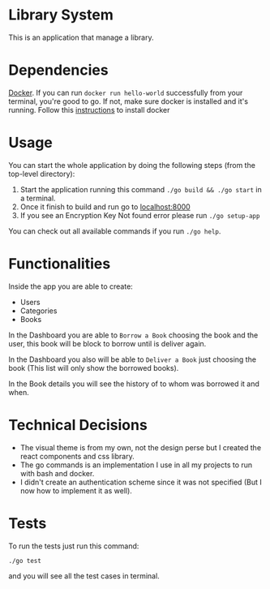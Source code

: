 # Library System

This is an application that manage a library.

# Dependencies

[Docker](https://www.docker.com/products/docker-engine). If you can run `docker run hello-world` successfully from your terminal, you're good to go.
If not, make sure docker is installed and it's running. Follow this [instructions](https://www.docker.com/products/docker-engine) to install docker

# Usage
You can start the whole application by doing the following steps (from the top-level directory):

1. Start the application running this command `./go build && ./go start` in a terminal.
2. Once it finish to build and run go to [localhost:8000](http://localhost:8000/)
3. If you see an Encryption Key Not found error please run `./go setup-app`

You can check out all available commands if you run `./go help`.
# Functionalities
Inside the app you are able to create:
- Users
- Categories
- Books


In the Dashboard you are able to `Borrow a Book` choosing the book and the user, this book will be block to borrow until is deliver again.

In the Dashboard you also will be able to `Deliver a Book` just choosing the book (This list will only show the borrowed books).

In the Book details you will see the history of to whom was borrowed it and when.

# Technical Decisions
- The visual theme is from my own, not the design perse but I created the react components and css library.
- The go commands is an implementation I use in all my projects to run with bash and docker.
- I didn't create an authentication scheme since it was not specified (But I now how to implement it as well).

# Tests

To run the tests just run this command:
```
./go test
````
and you will see all the test cases in terminal.
